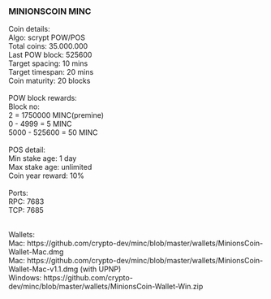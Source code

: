 <h3>MINIONSCOIN MINC</h3>

Coin details:</br>
Algo: scrypt POW/POS</br>
Total coins: 35.000.000</br>
Last POW block: 525600</br>
Target spacing: 10 mins</br>
Target timespan: 20 mins</br>
Coin maturity: 20 blocks</br>
</br>
POW block rewards:</br>
Block no:</br>
2 = 1750000 MINC(premine)</br>
0 - 4999 = 5 MINC</br>
5000 - 525600 = 50 MINC</br>
</br>
POS detail:</br>
Min stake age: 1 day</br>
Max stake age: unlimited</br>
Coin year reward: 10%</br>
</br>
Ports:</br>
RPC: 7683</br>
TCP: 7685</br>


</br>
Wallets:</br>
Mac: https://github.com/crypto-dev/minc/blob/master/wallets/MinionsCoin-Wallet-Mac.dmg </br>
Mac: https://github.com/crypto-dev/minc/blob/master/wallets/MinionsCoin-Wallet-Mac-v1.1.dmg (with UPNP)</br>
Windows: https://github.com/crypto-dev/minc/blob/master/wallets/MinionsCoin-Wallet-Win.zip </br>

